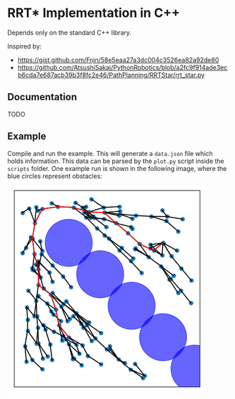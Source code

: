 # RRT* Implementation in C++
Depends only on the standard C++ library.

Inspired by:
- https://gist.github.com/Fnjn/58e5eaa27a3dc004c3526ea82a92de80
- https://github.com/AtsushiSakai/PythonRobotics/blob/a2fc9f914ade3ecb6cda7e687acb39b3f8fc2e46/PathPlanning/RRTStar/rrt_star.py

## Documentation
TODO

## Example
Compile and run the example. This will generate a `data.json` file which holds information. This data can be parsed by the `plot.py` script inside the `scripts` folder. One example run is shown in the following image, where the blue circles represent obstacles:

![An example run of the RRT* algorithm](images/example.png)